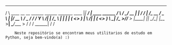  _____                        __________                   __        __                
  /     \   ____  __ __  ______ \______   \_______  ____    |__| _____/  |_  ____  ______
 /  \ /  \_/ __ \|  |  \/  ___/  |     ___/\_  __ \/  _ \   |  |/ __ \   __\/  _ \/  ___/
/    Y    \  ___/|  |  /\___ \   |    |     |  | \(  <_> )  |  \  ___/|  | (  <_> )___ \ 
\____|__  /\___  >____//____  >  |____|     |__|   \____/\__|  |\___  >__|  \____/____  >
        \/     \/           \/                          \______|    \/                \/ 
        
        
        Neste repositório se encontram meus utilitarios de estudo em Python, seja bem-vindo(a) :) 
